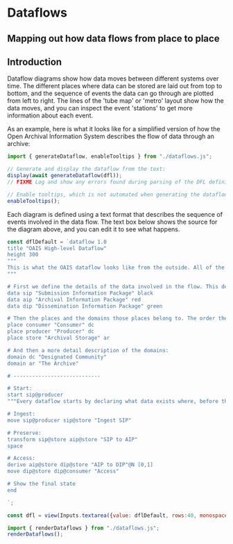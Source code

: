 # Dataflows
## Mapping out how data flows from place to place

## Introduction

Dataflow diagrams show how data moves between different systems over time.  The different places where data can be stored are laid out from top to bottom, and the sequence of events the data can go through are plotted from left to right. The lines of the 'tube map' or 'metro' layout show how the data moves, and you can inspect the event 'stations' to get more information about each event.

As an example, here is what it looks like for a simplified version of how the Open Archival Information System describes the flow of data through an archive:

```js
import { generateDataflow, enableTooltips } from "./dataflows.js";

// Generate and display the dataflow from the text:
display(await generateDataflow(dfl));
// FIXME Log and show any errors found during parsing of the DFL definition!

// Enable tooltips, which is not automated when generating the dataflow directly:
enableTooltips();
```

Each diagram is defined using a text format that describes the sequence of events involved in the data flow. The text box below shows the source for the diagram above, and you can edit it to see what happens.

```js
const dflDefault = `dataflow 1.0
title "OAIS High-level Dataflow"
height 300
"""
This is what the OAIS dataflow looks like from the outside. All of the internal detail is invisible to external users.
"""

# First we define the details of the data involved in the flow. This defines the colours of the data flow lines:
data sip "Submission Information Package" black
data aip "Archival Information Package" red
data dip "Dissemination Information Package" green

# Then the places and the domains those places belong to. The order the places are defined here also defines the order in which they are laid on on the page, from top to bottom:
place consumer "Consumer" dc
place producer "Producer" dc
place store "Archival Storage" ar

# And then a more detail description of the domains:
domain dc "Designated Community"
domain ar "The Archive"

# ----------------------------

# Start:
start sip@producer
"""Every dataflow starts by declaring what data exists where, before the dataflow begins. <br><br> For OAIS, we always start with a <i>Submission Information Package</i> that is held by a <i>Producer</i> that belongs to the archive's <i>Designated Community</i>."""

# Ingest:
move sip@producer sip@store "Ingest SIP"

# Preserve:
transform sip@store aip@store "SIP to AIP"
space

# Access:
derive aip@store dip@store "AIP to DIP"@N [0,1]
move dip@store dip@consumer "Access"

# Show the final state
end

`;

const dfl = view(Inputs.textarea({value: dflDefault, rows:40, monospace: true, resize: true, spellcheck: true }));
```

<!-- Using this to force a large text area 
as Observable Framework limits it be default -->
<style>
textarea {
    max-height: 200em !important;
}
</style>



```js
import { renderDataflows } from "./dataflows.js";
renderDataflows();
```

